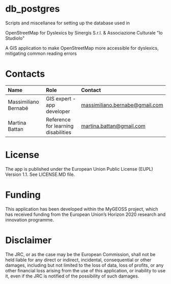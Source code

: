 # db_postgres
Scripts and miscellanea for setting up the database used in

OpenStreetMap for Dyslexics by Sinergis S.r.l. & Associazione Culturale "lo Studiolo"

A GIS application to make OpenStreetMap more accessible for dyslexics, mitigating common reading errors

# Contacts

| Name                   |  Role                               | Contact                        |
|:-----------------------|:------------------------------------|:-------------------------------| 
| Massimiliano Bernabé   | GIS expert - app developer          | massimiliano.bernabe@gmail.com |
| Martina Battan         | Reference for learning disabilities | martina.battan@gmail.com       |

# License

The app is published under the European Union Public License (EUPL) Version 1.1. See LICENSE.MD file.

# Funding

This application has been developed within the MyGEOSS project, 
which has received funding from the European Union’s Horizon 2020 research 
and innovation programme.

# Disclaimer

The JRC, or as the case may be the European Commission, 
shall not be held liable for any direct or indirect, incidental, 
consequential or other damages, including but not limited to the loss 
of data, loss of profits, or any other financial loss arising from the use 
of this application, or inability to use it, even if the JRC is notified of 
the possibility of such damages.
